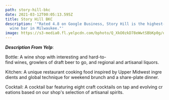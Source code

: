```yaml
---
path: story-hill-bkc
date: 2021-03-12T00:05:13.595Z
title: Story Hill BKC
description: '"Rated 4.8 on Google Business, Story Hill is the highest-rated
  wine bar in Milwaukee."'
image: https://s3-media0.fl.yelpcdn.com/bphoto/Q_XkO0zkD78eWwtSBbKp0g/o.jpg
---
```

<!--StartFragment-->

***Description From Yelp***:

Bottle: A wine shop with interesting and hard-to-find wines, growlers of draft beer to go, and regional and artisanal liquors.

Kitchen: A unique restaurant cooking food inspired by Upper Midwest ingredients and global technique for weekend brunch and a share-plate dinner. 

Cocktail: A cocktail bar featuring eight craft cocktails on tap and evolving creations based on our shop's selection of artisanal spirits.

<!--EndFragment-->